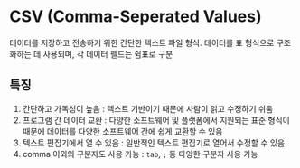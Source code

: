 # CSV (Comma-Seperated Values)
데이터를 저장하고 전송하기 위한 간단한 텍스트 파일 형식. 데이터를 표 형식으로 구조화하는 데 사용되며, 각 데이터 펠드는 쉼표로 구분

## 특징 
1. 간단하고 가독성이 높음 : 텍스트 기반이기 때문에 사람이 읽고 수정하기 쉬움
2. 프로그램 간 데이터 교환 : 다양한 소프트웨어 및 플랫폼에서 지원되는 표준 형식이 때문에 데이터를 다양한 소프트웨어 간에 쉽게 교환할 수 있음
3. 텍스트 편집기에서 열 수 있음 : 일반적인 텍스트 편집기로 열어서 수정할 수 있음
4. comma 이외의 구분자도 사용 가능 : `tab`, `;` 등 다양한 구분자 사용 가능
